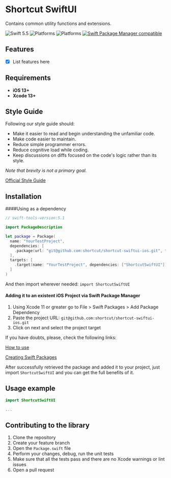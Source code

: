 # Shortcut SwiftUI

Contains common utility functions and extensions.

![Swift 5.5](https://img.shields.io/badge/Swift-5.5-orange.svg)
![Platforms](https://img.shields.io/badge/Xcode-12-orange.svg?style=flat)
![Platforms](https://img.shields.io/badge/platform-iOS-orange.svg?style=flat)
[![Swift Package Manager compatible](https://img.shields.io/badge/Swift%20Package%20Manager-compatible-orange.svg)](https://github.com/apple/swift-package-manager)

## Features

- [x] List features here

## Requirements

- **iOS 13+**
- **Xcode 13+**

## Style Guide

Following our style guide should:

* Make it easier to read and begin understanding the unfamiliar code.
* Make code easier to maintain.
* Reduce simple programmer errors.
* Reduce cognitive load while coding.
* Keep discussions on diffs focused on the code's logic rather than its style.

*Note that brevity is not a primary goal.*

[Official Style Guide](https://github.com/shortcut/shortcut-style-guide-ios)

## Installation

####Using as a dependency

``` swift
// swift-tools-version:5.1

import PackageDescription

let package = Package(
  name: "YourTestProject",
  dependencies: [
    .package(url: "git@github.com:shortcut/shortcut-swiftui-ios.git", from: "0.0.1")
  ],
  targets: [
    .target(name: "YourTestProject", dependencies: ["ShortcutSwiftUI"])
  ]
)
```
And then import wherever needed: ```import ShortcutSwiftUI ```

#### Adding it to an existent iOS Project via Swift Package Manager

1. Using Xcode 11 or greater go to File > Swift Packages > Add Package Dependency
2. Paste the project URL: `git@github.com:shortcut/shortcut-swiftui-ios.git`
3. Click on next and select the project target

If you have doubts, please, check the following links:

[How to use](https://developer.apple.com/videos/play/wwdc2019/408/)

[Creating Swift Packages](https://developer.apple.com/videos/play/wwdc2019/410/)

After successfully retrieved the package and added it to your project, just import `ShortcutSwiftUI` and you can get the full benefits of it.


## Usage example

```swift
import ShortcutSwiftUI

...
```

## Contributing to the library

1. Clone the repository
2. Create your feature branch
3. Open the `Package.swift` file
4. Perform your changes, debug, run the unit tests
5. Make sure that all the tests pass and there are no Xcode warnings or lint issues
6. Open a pull request
